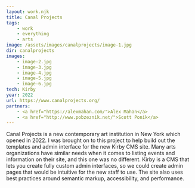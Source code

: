 ```yaml
---
layout: work.njk
title: Canal Projects
tags:
    - work
    - everything
    - arts
image: /assets/images/canalprojects/image-1.jpg
dir: canalprojects
images:
    - image-2.jpg
    - image-3.jpg
    - image-4.jpg
    - image-5.jpg
    - image-6.jpg
tech: Kirby
year: 2022
url: https://www.canalprojects.org/
partners: 
    - <a href="https://alexmahan.com/">Alex Mahan</a>
    - <a href="http://www.pobzeznik.net/">Scott Ponik</a>
---
```


Canal Projects is a new contemporary art institution in New York which opened in 2022. I was brought on to this project to help build out the templates and admin interface for the new Kirby CMS site. Many arts organizations have similar needs when it comes to listing events and information on their site, and this one was no different. Kirby is a CMS that lets you create fully custom admin interfaces, so we could create admin pages that would be intuitive for the new staff to use. The site also uses best practices around semantic markup, accessibility, and performance. 